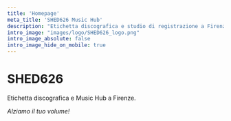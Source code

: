 ```yaml
---
title: 'Homepage'
meta_title: 'SHED626 Music Hub'
description: "Etichetta discografica e studio di registrazione a Firenze"
intro_image: "images/logo/SHED626_logo.png"
intro_image_absolute: false
intro_image_hide_on_mobile: true
---
```


# SHED626

Etichetta discografica e Music Hub a Firenze. 

*Alziamo il tuo volume!*


